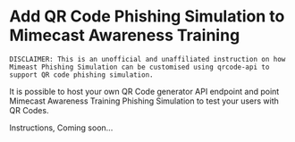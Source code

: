 # Add QR Code Phishing Simulation to Mimecast Awareness Training
````
DISCLAIMER: This is an unofficial and unaffiliated instruction on how Mimeast Phishing Simulation can be customised using qrcode-api to support QR code phishing simulation.
````

It is possible to host your own QR Code generator API endpoint and point Mimecast Awareness Training Phishing Simulation to test your users with QR Codes.


Instructions, Coming soon...
